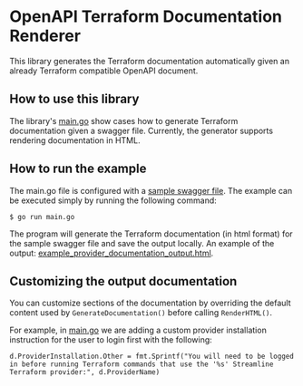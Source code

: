 # OpenAPI Terraform Documentation Renderer

This library generates the Terraform documentation automatically given an already Terraform compatible OpenAPI document. 

## How to use this library

The library's [main.go](https://github.com/dikhan/terraform-provider-openapi/pkg/terraformdocsgenerator/main.go) show cases how to generate Terraform documentation given a swagger file. Currently, the generator supports rendering documentation in HTML.

## How to run the example

The main.go file is configured with a [sample swagger file]("https://raw.githubusercontent.com/dikhan/terraform-provider-openapi/master/examples/swaggercodegen/api/resources/swagger.yaml"). The example can be executed simply by running the following command:

````
$ go run main.go
````

The program will generate the Terraform documentation (in html format) for the sample swagger file and save the output locally. An example of the output: [example_provider_documentation_output.html](https://github.com/dikhan/terraform-provider-openapi/blob/master/pkg/terraformdocsgenerator/example_provider_documentation_output.html).

## Customizing the output documentation
You can customize sections of the documentation by overriding the default content used by `GenerateDocumentation()` before calling `RenderHTML()`.

For example, in [main.go](https://github.com/dikhan/terraform-provider-openapi/pkg/terraformdocsgenerator/main.go) we are adding a custom provider installation instruction for the user to login first with the following:
```
d.ProviderInstallation.Other = fmt.Sprintf("You will need to be logged in before running Terraform commands that use the '%s' Streamline Terraform provider:", d.ProviderName)
```
